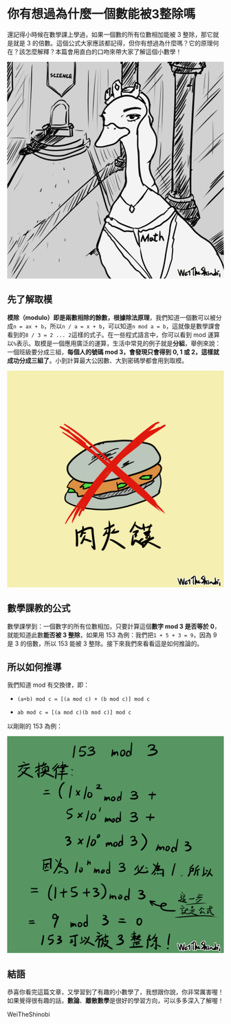 # 你有想過為什麼一個數能被3整除嗎

還記得小時候在數學課上學過，如果一個數的所有位數相加能被 3 整除，那它就是就是 3 的倍數。這個公式大家應該都記得，但你有想過為什麼嗎？它的原理何在？該怎麼解釋？本篇會用直白的口吻來帶大家了解這個小數學！

<img src="01.png">

## 先了解取模

**模除（modulo）**即是兩數相除的餘數，根據**除法原理**，我們知道一個數可以被分成`n = ax + b`，所以`n / a = x + b`，可以知道`n mod a = b`，這就像是數學課會看到的`8 / 3 = 2 ... 2`這樣的式子。在一些程式語言中，你可以看到 mod 運算以`%`表示。取模是一個應用廣泛的運算，生活中常見的例子就是**分組**，舉例來說：一個班級要分成三組，**每個人的號碼 mod 3，會發現只會得到 0, 1 或 2，這樣就成功分成三組了**。小到計算最大公因數、大到密碼學都會用到取模。

<img src="03.png">

## 數學課教的公式

數學課學到：一個數字的所有位數相加，只要計算這個**數字 mod 3 是否等於 0**，就能知道此數**能否被 3 整除**，如果用 153 為例：我們把`1 + 5 + 3 = 9`，因為 9 是 3 的倍數，所以 153 能被 3 整除。接下來我們來看看這是如何推論的。

## 所以如何推導

我們知道 mod 有交換律，即：

- `(a+b) mod c = [(a mod c) + (b mod c)] mod c`

- `ab mod c = [(a mod c)(b mod c)] mod c`

以剛剛的 153 為例：

<img src="02.png">

## 結語

恭喜你看完這篇文章，又學習到了有趣的小數學了，我想跟你說，你非常厲害喔！如果覺得很有趣的話，**數論**、**離散數學**是很好的學習方向，可以多多深入了解喔！

WeiTheShinobi